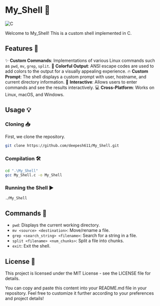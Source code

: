 # My_Shell 🐚

![C](https://img.shields.io/badge/c-%2300599C.svg?style=for-the-badge&logo=c&logoColor=white)

Welcome to My_Shell! This is a custom shell implemented in C.

## Features 🚀

✨ **Custom Commands**: Implementations of various Linux commands such as `pwd`, `mv`, `grep`, `split`.
🌈 **Colorful Output**: ANSI escape codes are used to add colors to the output for a visually appealing experience.
🔥 **Custom Prompt**: The shell displays a custom prompt with user, hostname, and current directory information.
🚀 **Interactive**: Allows users to enter commands and see the results interactively.
💻 **Cross-Platform**: Works on Linux, macOS, and Windows.

## Usage 💡

### Cloning 📥
First, we clone the repository.
```bash
git clone https://github.com/deepesh611/My_Shell.git
```

### Compilation 🛠️
```bash
cd ".\My_Shell"
gcc My_Shell.c -o My_Shell
```

### Running the Shell ▶️
```bash
./My_Shell
```

## Commands 📝
- `pwd`: Displays the current working directory.
- `mv <source> <destination>`: Move/rename a file.
- `grep <search_string> <filename>`: Search for a string in a file.
- `split <filename> <num_chunks>`: Split a file into chunks.
- `exit`: Exit the shell.

## License 📜
This project is licensed under the MIT License - see the LICENSE file for details.

You can copy and paste this content into your README.md file in your repository.
Feel free to customize it further according to your preferences and project details!
